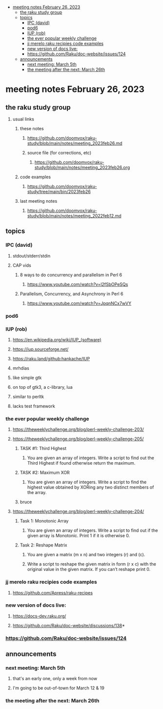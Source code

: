 - [meeting notes February 26, 2023](#org1888faa)
  - [the raku study group](#org8e06a61)
  - [topics](#org29e018a)
    - [IPC (david)](#orgb61737a)
    - [pod6](#orgf1e5f39)
    - [IUP (rob)](#org1ee7bc3)
    - [the ever popular weekly challenge](#orgc026bee)
    - [jj merelo raku recipies code examples](#org77ac6df)
    - [new version of docs live:](#orgdb52855)
    - [<https://github.com/Raku/doc-website/issues/124>](#orgb50086e)
  - [announcements](#org5accba3)
    - [next meeting: March 5th](#org2f7d880)
    - [the meeting after the next: March 26th](#orgf1426f2)


<a id="org1888faa"></a>

# meeting notes February 26, 2023


<a id="org8e06a61"></a>

## the raku study group

1.  usual links

    1.  these notes
    
        1.  <https://github.com/doomvox/raku-study/blob/main/notes/meeting_2023feb26.md>
        
        2.  source file (for corrections, etc)
        
            1.  <https://github.com/doomvox/raku-study/blob/main/notes/meeting_2023feb26.org>
    
    2.  code examples
    
        1.  <https://github.com/doomvox/raku-study/tree/main/bin/2023feb26>
    
    3.  last meeting notes
    
        1.  <https://github.com/doomvox/raku-study/blob/main/notes/meeting_2022feb12.md>


<a id="org29e018a"></a>

## topics


<a id="orgb61737a"></a>

### IPC (david)

1.  stdout/stderr/stdin

2.  CAP vids

    1.  8 ways to do concurrency and parallelism in Perl 6
    
        1.  <https://www.youtube.com/watch?v=l2fSbOPeSQs>
    
    2.  Parallelism, Concurrency, and Asynchrony in Perl 6
    
        1.  <https://www.youtube.com/watch?v=JpqnNCx7wVY>


<a id="orgf1e5f39"></a>

### pod6


<a id="org1ee7bc3"></a>

### IUP (rob)

1.  <https://en.wikipedia.org/wiki/IUP_(software)>

2.  <https://iup.sourceforge.net/>

3.  <https://raku.land/github:hankache/IUP>

1.  mrhdias

2.  like simple gtk

3.  on top of gtk3, a c-library, lua

4.  similar to perltk

5.  lacks test framework


<a id="orgc026bee"></a>

### the ever popular weekly challenge

1.  <https://theweeklychallenge.org/blog/perl-weekly-challenge-203/>

2.  <https://theweeklychallenge.org/blog/perl-weekly-challenge-205/>

    1.  TASK #1: Third Highest
    
        1.  You are given an array of integers. Write a script to find out the Third Highest if found otherwise return the maximum.
    
    2.  TASK #2: Maximum XOR
    
        1.  You are given an array of integers. Write a script to find the highest value obtained by XORing any two distinct members of the array.
    
    3.  bruce

3.  <https://theweeklychallenge.org/blog/perl-weekly-challenge-204/>

    1.  Task 1: Monotonic Array
    
        1.  You are given an array of integers. Write a script to find out if the given array is Monotonic. Print 1 if it is otherwise 0.
    
    2.  Task 2: Reshape Matrix
    
        1.  You are given a matrix (m x n) and two integers (r) and (c).
        
        2.  Write a script to reshape the given matrix in form (r x c) with the original value in the given matrix. If you can’t reshape print 0.


<a id="org77ac6df"></a>

### jj merelo raku recipies code examples

1.  <https://github.com/Apress/raku-recipes>


<a id="orgdb52855"></a>

### new version of docs live:

1.  <https://docs-dev.raku.org/>

2.  <https://github.com/Raku/doc-website/discussions/138>\*


<a id="orgb50086e"></a>

### <https://github.com/Raku/doc-website/issues/124>


<a id="org5accba3"></a>

## announcements


<a id="org2f7d880"></a>

### next meeting: March 5th

1.  that's an early one, only a week from now

2.  I'm going to be out-of-town for March 12 & 19


<a id="orgf1426f2"></a>

### the meeting after the next: March 26th
